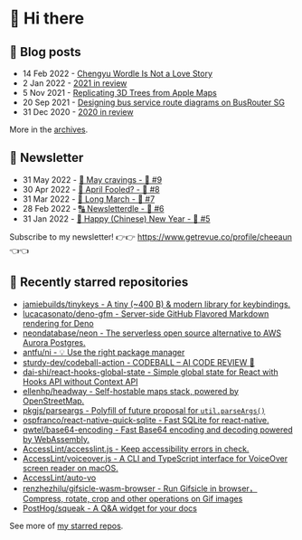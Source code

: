 # 👋 Hi there

## 📝 Blog posts

<!-- feed start -->
- 14 Feb 2022 - [Chengyu Wordle Is Not a Love Story](https://cheeaun.com/blog/2022/02/chengyu-wordle-is-not-a-love-story/)
- 2 Jan 2022 - [2021 in review](https://cheeaun.com/blog/2022/01/2021-in-review/)
- 5 Nov 2021 - [Replicating 3D Trees from Apple Maps](https://cheeaun.com/blog/2021/11/replicating-3d-trees-apple-maps/)
- 20 Sep 2021 - [Designing bus service route diagrams on BusRouter SG](https://cheeaun.com/blog/2021/09/bus-service-route-diagrams-busrouter-sg/)
- 31 Dec 2020 - [2020 in review](https://cheeaun.com/blog/2020/12/2020-in-review/)
<!-- feed end -->

More in the [archives](https://cheeaun.com/blog/archives/).

## 📰 Newsletter

<!-- newsletter start -->
- 31 May 2022 - [🍜 May cravings - 🥫 #9](https://www.getrevue.co/profile/cheeaun/issues/may-cravings-9-1158473)
- 30 Apr 2022 - [🤔 April Fooled? - 🥫 #8](https://www.getrevue.co/profile/cheeaun/issues/april-fooled-8-1112032)
- 31 Mar 2022 - [🚶 Long March - 🥫 #7](https://www.getrevue.co/profile/cheeaun/issues/long-march-7-1061697)
- 28 Feb 2022 - [🔠 Newsletterdle - 🥫 #6](https://www.getrevue.co/profile/cheeaun/issues/newsletterdle-6-1014288)
- 31 Jan 2022 - [🧧 Happy (Chinese) New Year - 🥫 #5](https://www.getrevue.co/profile/cheeaun/issues/happy-chinese-new-year-5-963222)
<!-- newsletter end -->

Subscribe to my newsletter! 👉👉 https://www.getrevue.co/profile/cheeaun 👈👈

## 🌟 Recently starred repositories

<!-- starred repos start -->
- [jamiebuilds/tinykeys - A tiny (~400 B) & modern library for keybindings.](https://github.com/jamiebuilds/tinykeys)
- [lucacasonato/deno-gfm - Server-side GitHub Flavored Markdown rendering for Deno](https://github.com/lucacasonato/deno-gfm)
- [neondatabase/neon - The serverless open source alternative to AWS Aurora Postgres.](https://github.com/neondatabase/neon)
- [antfu/ni - 💡 Use the right package manager](https://github.com/antfu/ni)
- [sturdy-dev/codeball-action - CODEBALL – AI CODE REVIEW 🔮](https://github.com/sturdy-dev/codeball-action)
- [dai-shi/react-hooks-global-state - Simple global state for React with Hooks API without Context API](https://github.com/dai-shi/react-hooks-global-state)
- [ellenhp/headway - Self-hostable maps stack, powered by OpenStreetMap.](https://github.com/ellenhp/headway)
- [pkgjs/parseargs - Polyfill of future proposal for `util.parseArgs()`](https://github.com/pkgjs/parseargs)
- [ospfranco/react-native-quick-sqlite - Fast SQLite for react-native.](https://github.com/ospfranco/react-native-quick-sqlite)
- [qwtel/base64-encoding - Fast Base64 encoding and decoding powered by WebAssembly.](https://github.com/qwtel/base64-encoding)
- [AccessLint/accesslint.js - Keep accessibility errors in check.](https://github.com/AccessLint/accesslint.js)
- [AccessLint/voiceover.js - A CLI and TypeScript interface for VoiceOver screen reader on macOS.](https://github.com/AccessLint/voiceover.js)
- [AccessLint/auto-vo](https://github.com/AccessLint/auto-vo)
- [renzhezhilu/gifsicle-wasm-browser - Run Gifsicle in browser，Compress, rotate, crop and other operations on Gif images](https://github.com/renzhezhilu/gifsicle-wasm-browser)
- [PostHog/squeak - A Q&A widget for your docs](https://github.com/PostHog/squeak)
<!-- starred repos end -->

See more of [my starred repos](https://github.com/stars/cheeaun/).